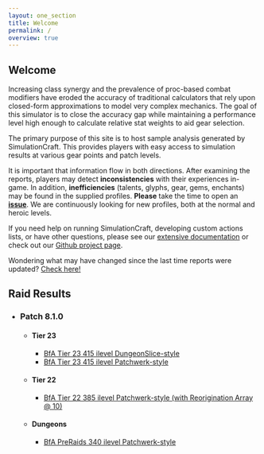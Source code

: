 ```yaml
---
layout: one_section
title: Welcome
permalink: /
overview: true
---
```

## Welcome

Increasing class synergy and the prevalence of proc-based combat modifiers have eroded the accuracy of traditional 
calculators that rely upon closed-form approximations to model very complex mechanics. The goal of this simulator is 
to close the accuracy gap while maintaining a performance level high enough to calculate relative stat weights to aid 
gear selection.

The primary purpose of this site is to host sample analysis generated by SimulationCraft. This provides players with 
easy access to simulation results at various gear points and patch levels.
      
It is important that information flow in both directions. After examining the reports, players may detect 
**inconsistencies** with their experiences in-game. In addition, <b>inefficiencies</b> (talents, glyphs, gear, 
gems, enchants) may be found in the supplied profiles. <b>Please</b> take the time to open an 
[**issue**](https://github.com/simulationcraft/simc/issues). We are continuously looking for new profiles, 
both at the normal and heroic levels.

If you need help on running SimulationCraft, developing custom actions lists, or have other questions, please see our 
[extensive documentation](https://github.com/simulationcraft/simc/wiki/StartersGuide) or check out our [Github project page](https://github.com/simulationcraft/simc).

Wondering what may have changed since the last time reports were updated? [Check here!](https://github.com/simulationcraft/simc/commits/bfa-dev)

<h2 class="toggle open">Raid Results</h2>
<div class="toggle-content">
  <ul>
    <li>
      <h3>Patch 8.1.0</h3>
      <ul>
        <li>
          <h4>Tier 23</h4>
          <ul>
            <li><a href="{{ site.url }}/reports/T23_Raid_DungeonSlice.html">BfA Tier 23 415 ilevel DungeonSlice-style</a></li>
            <li><a href="{{ site.url }}/reports/T23_Raid.html">BfA Tier 23 415 ilevel Patchwerk-style</a></li>
          </ul>
        </li>
        <li>
          <h4>Tier 22</h4>
          <ul>
            <li><a href="{{ site.url }}/reports/T22_Raid.html">BfA Tier 22 385 ilevel Patchwerk-style (with Reorigination Array @ 10)</a></li>
          </ul>
        </li>
        <li>
          <h4>Dungeons</h4>
          <ul>
            <li><a href="{{ site.url }}/reports/PR_Raid.html">BfA PreRaids 340 ilevel Patchwerk-style</a></li>
          </ul>
        </li>
      </ul>
    </li>
  </ul>
</div>
